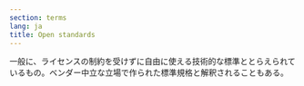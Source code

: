 ```yaml
---
section: terms
lang: ja
title: Open standards
---
```


一般に、ライセンスの制約を受けずに自由に使える技術的な標準ととらえられているもの。ベンダー中立な立場で作られた標準規格と解釈されることもある。
